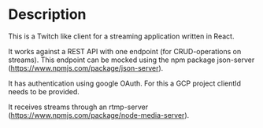 # Description
This is a Twitch like client for a streaming application written in React. 

It works against a REST API with one endpoint (for CRUD-operations on streams). This endpoint can be mocked using the npm package json-server (https://www.npmjs.com/package/json-server). 

It has authentication using google OAuth. For this a GCP project clientId needs to be provided. 

It receives streams through an rtmp-server (https://www.npmjs.com/package/node-media-server).  
